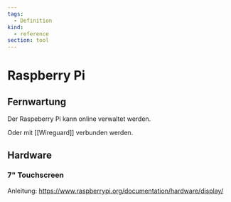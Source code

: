 ```yaml
---
tags:
  - Definition
kind:
  - reference
section: tool
---
```

# Raspberry Pi

## Fernwartung

Der Raspeberry Pi kann online verwaltet werden.

Oder mit [[Wireguard]] verbunden werden.

## Hardware

### 7" Touchscreen

Anleitung: <https://www.raspberrypi.org/documentation/hardware/display/>